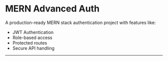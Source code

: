 # MERN Advanced Auth

A production-ready MERN stack authentication project with features like:

- JWT Authentication
- Role-based access
- Protected routes
- Secure API handling

---

